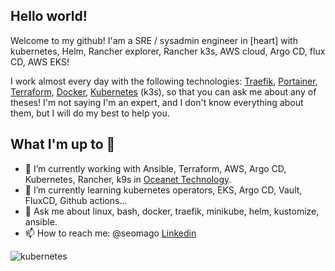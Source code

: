 ## Hello world! 
Welcome to my github!
I'am a SRE / sysadmin engineer in [heart] with kubernetes, Helm, Rancher explorer, Rancher k3s, AWS cloud, Argo CD, flux CD, AWS EKS!

I work almost every day with the following technologies: [Traefik](https://github.com/traefik), [Portainer](https://github.com/portainer), [Terraform](https://github.com/hashicorp/terraform), [Docker](https://docker.com), [Kubernetes](https://github.com/kubernetes/kubernetes) (k3s),  so that you can ask me about any of theses! I'm not saying I'm an expert, and I don't know everything about them, but I will do my best to help you.

## What I'm up to 👋

<!--
Here are some ideas to get you started:
**seomago/seomago** is a ✨ _special_ ✨ repository because its `README.md` (this file) appears on your GitHub profile.
-->


- 🔭 I’m currently working with Ansible, Terraform, AWS, Argo CD, Kubernetes, Rancher, k9s in [Oceanet Technology](https://www.linkedin.com/company/oceanet-technology/).
- 🌱 I’m currently learning kubernetes operators, EKS, Argo CD, Vault, FluxCD, Github actions...
- 💬 Ask me about linux, bash, docker, traefik, minikube, helm, kustomize, ansible.
- 📫 How to reach me: @seomago [Linkedin](https://linkedin.com/in/nccvalencia)

![kubernetes](https://www.komku.org/wp-content/uploads/2020/10/Kubernetes.jpg)
